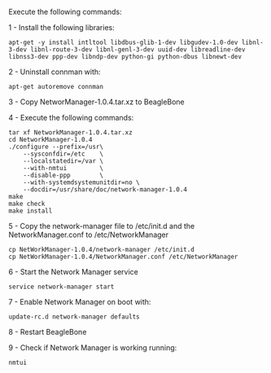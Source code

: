 Execute the following commands:

1 - Install the following libraries:

    apt-get -y install intltool libdbus-glib-1-dev libgudev-1.0-dev libnl-3-dev libnl-route-3-dev libnl-genl-3-dev uuid-dev libreadline-dev libnss3-dev ppp-dev libndp-dev python-gi python-dbus libnewt-dev

2 - Uninstall connman with:

    apt-get autoremove connman

3 - Copy NetworManager-1.0.4.tar.xz to BeagleBone

4 - Execute the following commands:

    tar xf NetworkManager-1.0.4.tar.xz
    cd NetworkManager-1.0.4
    ./configure --prefix=/usr\
        --sysconfdir=/etc    \
        --localstatedir=/var \
        --with-nmtui         \
        --disable-ppp        \
        --with-systemdsystemunitdir=no \
        --docdir=/usr/share/doc/network-manager-1.0.4
    make
    make check
    make install
    
5 - Copy the network-manager file to /etc/init.d and the NetworkManager.conf to /etc/NetworkManager

    cp NetWorkManager-1.0.4/network-manager /etc/init.d
    cp NetWorkManager-1.0.4/NetworkManager.conf /etc/NetworkManager

6 - Start the Network Manager service

    service network-manager start

7 - Enable Network Manager on boot with:

    update-rc.d network-manager defaults

8 - Restart BeagleBone

9 - Check if Network Manager is working running:

    nmtui
